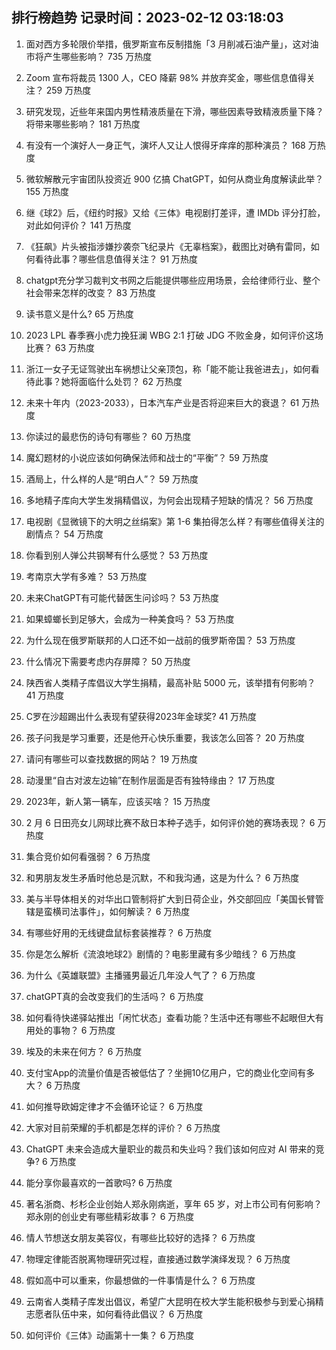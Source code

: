 
## 排行榜趋势 记录时间：2023-02-12 03:18:03
  
  1. 面对西方多轮限价举措，俄罗斯宣布反制措施「3 月削减石油产量」，这对油市将产生哪些影响？ 735 万热度
    
  2. Zoom 宣布将裁员 1300 人，CEO 降薪 98% 并放弃奖金，哪些信息值得关注？ 259 万热度
    
  3. 研究发现，近些年来国内男性精液质量在下滑，哪些因素导致精液质量下降？将带来哪些影响？ 181 万热度
    
  4. 有没有一个演好人一身正气，演坏人又让人恨得牙痒痒的那种演员？ 168 万热度
    
  5. 微软解散元宇宙团队投资近 900 亿搞 ChatGPT，如何从商业角度解读此举？ 155 万热度
    
  6. 继《球2》后，《纽约时报》又给《三体》电视剧打差评，遭 IMDb 评分打脸，对此如何评价？ 141 万热度
    
  7. 《狂飙》片头被指涉嫌抄袭奈飞纪录片《无辜档案》，截图比对确有雷同，如何看待此事？哪些信息值得关注？ 91 万热度
    
  8. chatgpt充分学习裁判文书网之后能提供哪些应用场景，会给律师行业、整个社会带来怎样的改变？ 83 万热度
    
  9. 读书意义是什么? 65 万热度
    
  10. 2023 LPL 春季赛小虎力挽狂澜 WBG 2:1 打破 JDG 不败金身，如何评价这场比赛？ 63 万热度
    
  11. 浙江一女子无证驾驶出车祸想让父亲顶包，称「能不能让我爸进去」，如何看待此事？她将面临什么处罚？ 62 万热度
    
  12. 未来十年内（2023-2033），日本汽车产业是否将迎来巨大的衰退？ 61 万热度
    
  13. 你读过的最悲伤的诗句有哪些？ 60 万热度
    
  14. 魔幻题材的小说应该如何确保法师和战士的“平衡”？ 59 万热度
    
  15. 酒局上，什么样的人是“明白人”？ 59 万热度
    
  16. 多地精子库向大学生发捐精倡议，为何会出现精子短缺的情况？ 56 万热度
    
  17. 电视剧《显微镜下的大明之丝绢案》第 1-6 集拍得怎么样？有哪些值得关注的剧情点？ 54 万热度
    
  18. 你看到别人弹公共钢琴有什么感觉？ 53 万热度
    
  19. 考南京大学有多难？ 53 万热度
    
  20. 未来ChatGPT有可能代替医生问诊吗？ 53 万热度
    
  21. 如果蟑螂长到足够大，会成为一种美食吗？ 53 万热度
    
  22. 为什么现在俄罗斯联邦的人口还不如一战前的俄罗斯帝国？ 53 万热度
    
  23. 什么情况下需要考虑内存屏障？ 50 万热度
    
  24. 陕西省人类精子库倡议大学生捐精，最高补贴 5000 元，该举措有何影响？ 41 万热度
    
  25. C罗在沙超踢出什么表现有望获得2023年金球奖? 41 万热度
    
  26. 孩子问我是学习重要，还是他开心快乐重要，我该怎么回答？ 20 万热度
    
  27. 请问有哪些可以查找数据的网站？ 19 万热度
    
  28. 动漫里“自古对波左边输”在制作层面是否有独特缘由？ 17 万热度
    
  29. 2023年，新人第一辆车，应该买啥？ 15 万热度
    
  30. 2 月 6 日田亮女儿网球比赛不敌日本种子选手，如何评价她的赛场表现？ 6 万热度
    
  31. 集合竞价如何看强弱？ 6 万热度
    
  32. 和男朋友发生矛盾时他总是沉默，不和我沟通，这是为什么？ 6 万热度
    
  33. 美与半导体相关的对华出口管制将扩大到日荷企业，外交部回应「美国长臂管辖是蛮横司法事件」，如何解读？ 6 万热度
    
  34. 有哪些好用的无线键盘鼠标套装推荐？ 6 万热度
    
  35. 你是怎么解析《流浪地球2》剧情的？电影里藏有多少暗线？ 6 万热度
    
  36. 为什么《英雄联盟》主播骚男最近几年没人气了？ 6 万热度
    
  37. chatGPT真的会改变我们的生活吗？ 6 万热度
    
  38. 如何看待快递驿站推出「闲忙状态」查看功能？生活中还有哪些不起眼但大有用处的事物？ 6 万热度
    
  39. 埃及的未来在何方？ 6 万热度
    
  40. 支付宝App的流量价值是否被低估了？坐拥10亿用户，它的商业化空间有多大？ 6 万热度
    
  41. 如何推导欧姆定律才不会循环论证？ 6 万热度
    
  42. 大家对目前荣耀的手机都是怎样的评价？ 6 万热度
    
  43. ChatGPT 未来会造成大量职业的裁员和失业吗？我们该如何应对 AI 带来的竞争? 6 万热度
    
  44. 能分享你最喜欢的一首歌吗? 6 万热度
    
  45. 著名浙商、杉杉企业创始人郑永刚病逝，享年 65 岁，对上市公司有何影响？郑永刚的创业史有哪些精彩故事？ 6 万热度
    
  46. 情人节想送女朋友美容仪，有哪些比较好的选择？ 6 万热度
    
  47. 物理定律能否脱离物理研究过程，直接通过数学演绎发现？ 6 万热度
    
  48. 假如高中可以重来，你最想做的一件事情是什么？ 6 万热度
    
  49. 云南省人类精子库发出倡议，希望广大昆明在校大学生能积极参与到爱心捐精志愿者队伍中来，如何看待此倡议？ 6 万热度
    
  50. 如何评价《三体》动画第十一集？ 6 万热度
    